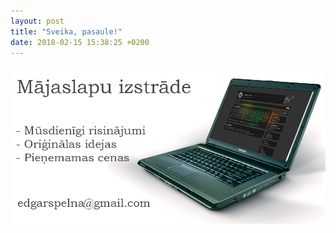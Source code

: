 ```yaml
---
layout: post
title: "Sveika, pasaule!"
date: 2018-02-15 15:38:25 +0200
---
```

![reklama](/assets/pictures/reklama.png)